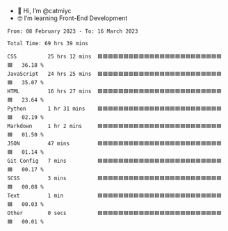 - 👋 Hi, I’m @catmiyc
- 🤓 I’m learning Front-End Development

<!---
catmiyc/catmiyc is a ✨ special ✨ repository because its `README.md` (this file) appears on your GitHub profile.
You can click the Preview link to take a look at your changes.
--->


<!-- [![Anurag's GitHub stats](https://github-readme-stats.vercel.app/api?username=catmiyc)](https://github.com/anuraghazra/github-readme-stats) -->

<!-- [![GitHub Streak](https://streak-stats.demolab.com/?user=catmiyc)](https://git.io/streak-stats) -->

<!--START_SECTION:waka-->

```text
From: 08 February 2023 - To: 16 March 2023

Total Time: 69 hrs 39 mins

CSS          25 hrs 12 mins  🟩🟩🟩🟩🟩🟩🟩🟩🟩🟦🟦🟦🟦🟦🟦🟦🟦🟦🟦🟦🟦🟦🟦🟦🟦   36.18 %
JavaScript   24 hrs 25 mins  🟩🟩🟩🟩🟩🟩🟩🟩🟩🟦🟦🟦🟦🟦🟦🟦🟦🟦🟦🟦🟦🟦🟦🟦🟦   35.07 %
HTML         16 hrs 27 mins  🟩🟩🟩🟩🟩🟩🟦🟦🟦🟦🟦🟦🟦🟦🟦🟦🟦🟦🟦🟦🟦🟦🟦🟦🟦   23.64 %
Python       1 hr 31 mins    🟩🟦🟦🟦🟦🟦🟦🟦🟦🟦🟦🟦🟦🟦🟦🟦🟦🟦🟦🟦🟦🟦🟦🟦🟦   02.19 %
Markdown     1 hr 2 mins     🟦🟦🟦🟦🟦🟦🟦🟦🟦🟦🟦🟦🟦🟦🟦🟦🟦🟦🟦🟦🟦🟦🟦🟦🟦   01.50 %
JSON         47 mins         🟦🟦🟦🟦🟦🟦🟦🟦🟦🟦🟦🟦🟦🟦🟦🟦🟦🟦🟦🟦🟦🟦🟦🟦🟦   01.14 %
Git Config   7 mins          🟦🟦🟦🟦🟦🟦🟦🟦🟦🟦🟦🟦🟦🟦🟦🟦🟦🟦🟦🟦🟦🟦🟦🟦🟦   00.17 %
SCSS         3 mins          🟦🟦🟦🟦🟦🟦🟦🟦🟦🟦🟦🟦🟦🟦🟦🟦🟦🟦🟦🟦🟦🟦🟦🟦🟦   00.08 %
Text         1 min           🟦🟦🟦🟦🟦🟦🟦🟦🟦🟦🟦🟦🟦🟦🟦🟦🟦🟦🟦🟦🟦🟦🟦🟦🟦   00.03 %
Other        0 secs          🟦🟦🟦🟦🟦🟦🟦🟦🟦🟦🟦🟦🟦🟦🟦🟦🟦🟦🟦🟦🟦🟦🟦🟦🟦   00.01 %
```

<!--END_SECTION:waka-->
